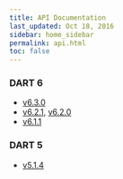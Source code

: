 ```yaml
---
title: API Documentation
last_updated: Oct 18, 2016
sidebar: home_sidebar
permalink: api.html
toc: false
---
```


### DART 6

* [v6.3.0](https://dartsim.github.io/api/v6.3.0/index.html)
* [v6.2.1](https://dartsim.github.io/api/v6.2.1/index.html), [v6.2.0](https://dartsim.github.io/api/v6.2.0/index.html)
* [v6.1.1](https://dartsim.github.io/api/v6.1.1/index.html)

### DART 5

* [v5.1.4](https://dartsim.github.io/api/v5.1.4/index.html)
